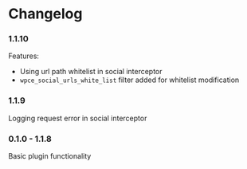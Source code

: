 # Changelog

### 1.1.10
Features:
* Using url path whitelist in social interceptor
* `wpce_social_urls_white_list` filter added for whitelist modification

### 1.1.9
Logging request error in social interceptor

### 0.1.0 - 1.1.8
Basic plugin functionality